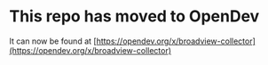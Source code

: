 # This repo has moved to OpenDev

It can now be found at [https://opendev.org/x/broadview-collector](https://opendev.org/x/broadview-collector)
